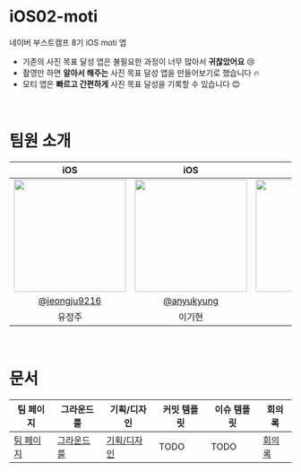 # iOS02-moti
네이버 부스트캠프 8기 iOS moti 앱
- 기존의 사진 목표 달성 앱은 불필요한 과정이 너무 많아서 **귀찮았어요** 😢
- 촬영만 하면 **알아서 해주는** 사진 목표 달성 앱을 만들어보기로 했습니다 🔥
- 모티 앱은 **빠르고 간편하게** 사진 목표 달성을 기록할 수 있습니다 😊

</br>

# 팀원 소개
<table>
    <thead>
        <tr >
            <th style="text-align:center;" >iOS</th>
            <th style="text-align:center;" >iOS</th>
            <th style="text-align:center;" >BE</th>
            <th style="text-align:center;" >BE</th>
        </tr>
    </thead>
    <tbody align=center>
        <tr>
            <td><img width="200" src="https://github.com/jeongju9216.png" /> </td>
            <td><img width="200" src="https://github.com/looloolalaa.png" /> </td>
            <td><img width="200" src="https://github.com/lsh23.png" /> </td>
            <td><img width="200" src="https://github.com/Dltmd202.png" /> </td>
        </tr>
        <tr>
            <td><a href="https://github.com/jeongju9216">@jeongju9216</a></td>
            <td><a href="https://github.com/looloolalaa">@anyukyung</a></td>
            <td><a href="https://github.com/lsh23">@hw-ani</a></td>
            <td><a href="https://github.com/Dltmd202">@whipbaek</a></td>
        </tr>
        <tr>
            <td>유정주</td>
            <td>이기현</td>
            <td>이세형</td>
            <td>이승환</td>
        </tr>
    </tbody>
</table>

</br>

# 문서
| 팀 페이지 | 그라운드룰 | 기획/디자인 | 커밋 템플릿 | 이슈 템플릿 | 회의록 |
|---|---|---|---|---|---|
| [팀 페이지](https://jeong9216.notion.site/moti-003002603e5e49c48750d83668508c8e?pvs=4) | [그라운드룰](https://jeong9216.notion.site/abdf3f7229fe469186dcf11e2ba686bd?pvs=4) | [기획/디자인](https://www.figma.com/file/Qeluz7lzMO7igCvL26BymS/%EB%AA%A8%ED%8B%B0?type=design&node-id=0%3A1&mode=design&t=0no8SURD3YhZBxfp-1) | TODO | TODO | [회의록](https://jeong9216.notion.site/116f25437164432db1e34ab534fe8069?pvs=4) |
